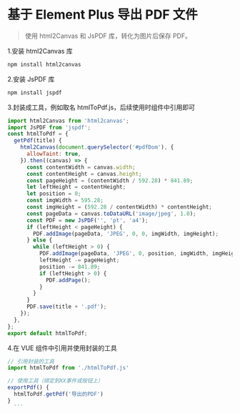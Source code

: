<!--
 * @Author: ellison13tj@gmail.com
 * @Date: 2022-12-14 11:55:04
 * @LastEditTime: 2022-12-14 21:32:06
 * @LastEditors: ellison13tj@gmail.com
 * @FilePath: /docs/vue3plugin/element-plus-for-export-pdf.md
 * @Description:
-->

# 基于 Element Plus 导出 PDF 文件

> 使用 html2Canvas 和 JsPDF 库，转化为图片后保存 PDF。

1.安装 html2Canvas 库

```bash
npm install html2canvas
```

2.安装 JsPDF 库

```bash
npm install jspdf
```

3.封装成工具，例如取名 htmlToPdf.js，后续使用时组件中引用即可

```javascript
import html2Canvas from 'html2canvas';
import JsPDF from 'jspdf';
const htmlToPdf = {
  getPdf(title) {
    html2Canvas(document.querySelector('#pdfDom'), {
      allowTaint: true,
    }).then((canvas) => {
      const contentWidth = canvas.width;
      const contentHeight = canvas.height;
      const pageHeight = (contentWidth / 592.28) * 841.89;
      let leftHeight = contentHeight;
      let position = 0;
      const imgWidth = 595.28;
      const imgHeight = (592.28 / contentWidth) * contentHeight;
      const pageData = canvas.toDataURL('image/jpeg', 1.0);
      const PDF = new JsPDF('', 'pt', 'a4');
      if (leftHeight < pageHeight) {
        PDF.addImage(pageData, 'JPEG', 0, 0, imgWidth, imgHeight);
      } else {
        while (leftHeight > 0) {
          PDF.addImage(pageData, 'JPEG', 0, position, imgWidth, imgHeight);
          leftHeight -= pageHeight;
          position -= 841.89;
          if (leftHeight > 0) {
            PDF.addPage();
          }
        }
      }
      PDF.save(title + '.pdf');
    });
  },
};
export default htmlToPdf;
```

4.在 VUE 组件中引用并使用封装的工具

````javascript
// 引用封装的工具
import htmlToPdf from './htmlToPdf.js'

// 使用工具（绑定到XX事件或按钮上）
exportPdf() {
  htmlToPdf.getPdf('导出的PDF')
}
  ```
````
